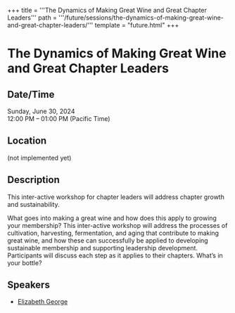 +++
title = '''The Dynamics of Making Great Wine and Great Chapter Leaders'''
path = '''/future/sessions/the-dynamics-of-making-great-wine-and-great-chapter-leaders/'''
template = "future.html"
+++

<h1>The Dynamics of Making Great Wine and Great Chapter Leaders</h1>
<h2>Date/Time</h2>
<p>Sunday, June 30, 2024<br>
12:00 PM – 01:00 PM (Pacific Time)</p>
<h2>Location</h2>
(not implemented yet)
<h2>Description</h2>
This inter-active workshop for chapter leaders will address chapter growth and sustainability.

What goes into making a great wine and how does this apply to growing your membership?  This inter-active workshop will address the processes of cultivation, harvesting, fermentation, and aging that contribute to making great wine, and how these can successfully be applied to developing sustainable membership and supporting leadership development.  Participants will discuss each step as it applies to their chapters. What’s in your bottle?
<h2>Speakers</h2>
<ul><li><a href="/future/speakers/elizabeth-george/">Elizabeth George</a></li>

